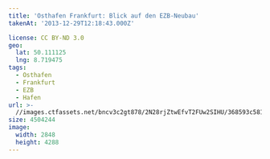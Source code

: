 ```yaml
---
title: 'Osthafen Frankfurt: Blick auf den EZB-Neubau'
takenAt: '2013-12-29T12:18:43.000Z'

license: CC BY-ND 3.0
geo:
  lat: 50.111125
  lng: 8.719475
tags:
  - Osthafen
  - Frankfurt
  - EZB
  - Hafen
url: >-
  //images.ctfassets.net/bncv3c2gt878/2N28rjZtwEfvT2FUw2SIHU/368593c5816f479aca0ea14821e7de10/osthafen-frankfurt-blick-auf-den-ezb-neubau_11625378673_o
size: 4504244
image:
  width: 2848
  height: 4288
---
```

